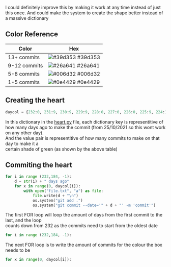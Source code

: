 I could definitely improve this by making it work at any time instead of just this once. And could make the system to create the shape better instead of a massive dictionary

## Color Reference

| Color             | Hex                                                                |
| ----------------- | ------------------------------------------------------------------ |
| 13+ commits | ![#39d353](https://via.placeholder.com/10/39d353?text=+) #39d353|
| 9-12 commits | ![#26a641](https://via.placeholder.com/10/26a641?text=+) #26a641 |
| 5-8 commits | ![#006d32](https://via.placeholder.com/10/006d32?text=+) #006d32 |
| 1-5 commits | ![#0e4429](https://via.placeholder.com/10/0e4429?text=+) #0e4429 |

## Creating the heart
```python
daycol = {232:0, 231:9, 230:9, 229:9, 228:0, 227:0, 226:0, 225:9, 224:13, 223:13, 222:9, 221:9, 220:0, 219:0, 218:1, 217:13, 216:13, 215:9, 214:9, 213:9, 212:0, 211:0, 210:9, 209:9, 208:9, 207:9, 206:9, 205:1, 204:9, 203:9, 202:9, 201:9, 200:9, 199:1, 198:0, 197:1, 196:9, 195:9, 194:9, 193:1, 192:0, 191:0, 190:0, 189:1, 188:1, 187:1, 186:0, 185:0, 184:0}
```
In this dictionary in the <a href="https://github.com/74M35/Git-Contribution-Art/blob/main/heart.py">heart.py</a> file, each dictionary key is representitive of   
how many days ago to make the commit (from 25/10/2021 so this wont work on any other day).  
And the value pair is representitive of how many commits to make on that day to make it a  
certain shade of green (as shown by the above table)

## Commiting the heart
```python
for i in range (232,184, -1):
    d = str(i) + " days ago"
    for x in range(0, daycol[i]):
        with open("file.txt", "a") as file:
            file.write(d + "\n")
            os.system("git add .")
            os.system("git commit --date='" + d + "' -m 'commit'")
```

The first FOR loop will loop the amount of days from the first commit to the last, and the loop  
counts down from 232 as the commits need to start from the oldest date
```python
for i in range (232,184, -1):
```

The next FOR loop is to write the amount of commits for the colour the box needs to be
```python
for x in range(0, daycol[i]):
```
